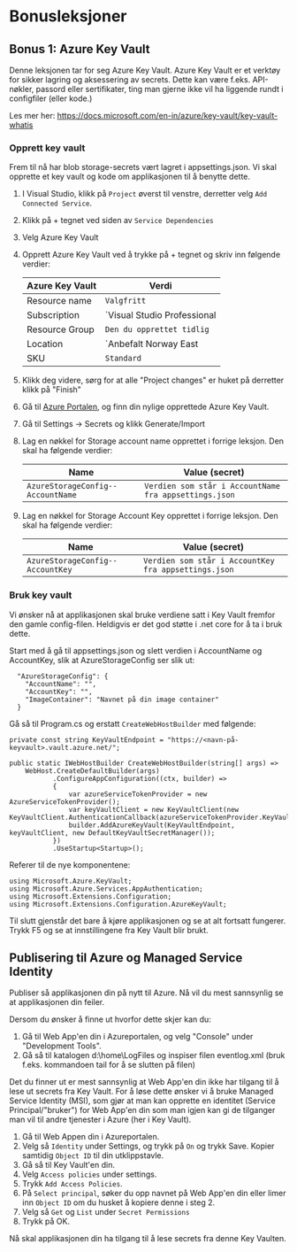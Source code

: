 # Bonusleksjoner

## Bonus 1: Azure Key Vault

Denne leksjonen tar for seg Azure Key Vault. Azure Key Vault er et verktøy for sikker lagring og aksessering av secrets. Dette kan være f.eks. API-nøkler, passord eller sertifikater, ting man gjerne ikke vil ha liggende rundt i configfiler (eller kode.)

Les mer her: https://docs.microsoft.com/en-in/azure/key-vault/key-vault-whatis

### Opprett key vault

Frem til nå har blob storage-secrets vært lagret i appsettings.json. Vi skal opprette et key vault og kode om applikasjonen til å benytte dette.

1. I Visual Studio, klikk på `Project` øverst til venstre, derretter velg `Add Connected Service`.
2. Klikk på + tegnet ved siden av `Service Dependencies`
3. Velg Azure Key Vault 
4. Opprett Azure Key Vault ved å trykke på + tegnet og skriv inn følgende verdier:

    | Azure Key Vault | Verdi                                                   |
    | --------------- | ------------------------------------------------------- |
    | Resource name   | `Valgfritt`                                             |
    | Subscription    | `Visual Studio Professional || Den du har tilgjengelig` |
    | Resource Group  | `Den du opprettet tidlig`                               |
    | Location        | `Anbefalt Norway East || Valgfritt`                     |
    | SKU             | `Standard`                                              |
    

5. Klikk deg videre, sørg for at alle "Project changes" er huket på derretter klikk på "Finish"
6. Gå til <a href="https://portal.azure.com/">Azure Portalen</a>, og finn din nylige opprettede Azure Key Vault.
7. Gå til Settings -> Secrets og klikk Generate/Import
8. Lag en nøkkel for Storage account name opprettet i forrige leksjon. Den skal ha følgende verdier:

    | Name                              | Value (secret)                                        |
    | --------------------------------- | ----------------------------------------------------- |
    | `AzureStorageConfig--AccountName` | `Verdien som står i AccountName fra appsettings.json` |
    
9.  Lag en nøkkel for Storage Account Key opprettet i forrige leksjon. Den skal ha følgende verdier:

    | Name                             | Value (secret)                                       |
    | -------------------------------- | ---------------------------------------------------- |
    | `AzureStorageConfig--AccountKey` | `Verdien som står i AccountKey fra appsettings.json` |

### Bruk key vault

Vi ønsker nå at applikasjonen skal bruke verdiene satt i Key Vault fremfor den gamle config-filen. Heldigvis er det god støtte i .net core for å ta i bruk dette.

Start med å gå til appsettings.json og slett verdien i AccountName og AccountKey, slik at AzureStorageConfig ser slik ut: 
```
  "AzureStorageConfig": {
    "AccountName": "",
    "AccountKey": "",
    "ImageContainer": "Navnet på din image container"
  }
```

Gå så til Program.cs og erstatt `CreateWebHostBuilder` med følgende:

```
private const string KeyVaultEndpoint = "https://<navn-på-keyvault>.vault.azure.net/";

public static IWebHostBuilder CreateWebHostBuilder(string[] args) =>
    WebHost.CreateDefaultBuilder(args)
           .ConfigureAppConfiguration((ctx, builder) =>
           {
               var azureServiceTokenProvider = new AzureServiceTokenProvider();
               var keyVaultClient = new KeyVaultClient(new KeyVaultClient.AuthenticationCallback(azureServiceTokenProvider.KeyVaultTokenCallback));
               builder.AddAzureKeyVault(KeyVaultEndpoint, keyVaultClient, new DefaultKeyVaultSecretManager());
           })
           .UseStartup<Startup>();
```

Referer til de nye komponentene:

```
using Microsoft.Azure.KeyVault;
using Microsoft.Azure.Services.AppAuthentication;
using Microsoft.Extensions.Configuration;
using Microsoft.Extensions.Configuration.AzureKeyVault;
```

Til slutt gjenstår det bare å kjøre applikasjonen og se at alt fortsatt fungerer. Trykk F5 og se at innstillingene fra Key Vault blir brukt.


## Publisering til Azure og Managed Service Identity 

Publiser så applikasjonen din på nytt til Azure. Nå vil du mest sannsynlig se at applikasjonen din feiler.

Dersom du ønsker å finne ut hvorfor dette skjer kan du:

1. Gå til Web App'en din i Azureportalen, og velg "Console" under "Development Tools".
2. Gå så til katalogen d:\home\LogFiles og inspiser filen eventlog.xml (bruk f.eks. kommandoen tail for å se slutten på filen)

Det du finner ut er mest sannsynlig at Web App'en din ikke har tilgang til å lese ut secrets fra Key Vault. For å løse dette ønsker
vi å bruke Managed Service Identity (MSI), som gjør at man kan opprette en identitet (Service Principal/"bruker") for Web App'en din som man igjen kan gi de tilganger man vil til andre tjenester i Azure (her i Key Vault).

1. Gå til Web Appen din i Azureportalen.
2. Velg så `Identity` under Settings, og trykk på `On` og trykk Save. Kopier samtidig `Object ID` til din utklippstavle.
3. Gå så til Key Vault'en din.
4. Velg `Access policies` under settings.
5. Trykk `Add Access Policies`.
6. På `Select principal`, søker du opp navnet på Web App'en din eller limer inn `Object ID` om du husket å kopiere denne i steg 2.
7. Velg så `Get` og `List` under `Secret Permissions`
8. Trykk på OK.

Nå skal applikasjonen din ha tilgang til å lese secrets fra denne Key Vaulten.
